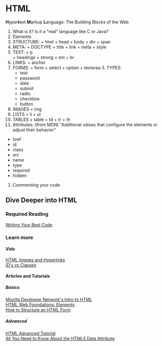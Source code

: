 # HTML

**H**yper**t**ext **M**arkup **L**anguage: The Building Blocks of the Web

1. What is it? Is it a "real" language like C or Java?
1. Elements
  2. STRUCTURE: 
    + html
    + head
    + body
    + div
    + span
  2. META:
    + DOCTYPE
    + title
    + link
    + meta
    + style
  2. TEXT:
    + p    
    + headings
    + strong
    + em
    + br
  2. LINKS:
    + anchor
  2. FORMS:
    + form
    + select
    + option
    + textarea
    3. TYPES:
      + text
      + password
      + date
      + submit
      + radio
      + checkbox
      + button
  2. IMAGES
    + img
  2. LISTS
    + li
    + ul
  3. TABLES
    + table
    + td
    + tr
    + th
1. Attributes: (from MDN) "Additional values that configure the elements or adjust their behavior"
  + href
  + id
  + class
  + src
  + name
  + type
  + required
  + hidden
1. Commenting your code

## Dive Deeper into HTML
### Required Reading
[Writing Your Best Code](http://learn.shayhowe.com/html-css/writing-your-best-code/)
### Learn more 
#### Vids
[HTML Images and Hyperlinks](https://www.youtube.com/watch?v=CGSdK7FI9MY)  
[ID's vs Classes](https://www.youtube.com/watch?v=9UNmumTYuq8)  
#### Articles and Tutorials
##### Basics
[Mozilla Developer Network's Intro to HTML](https://developer.mozilla.org/en-US/docs/Web/Guide/HTML/Introduction)  
[HTML Web Foundations: Elements](http://www.sitepoint.com/web-foundations/elements/)  
[How to Structure an HTML Form](https://developer.mozilla.org/en-US/docs/Web/Guide/HTML/Forms/How_to_structure_an_HTML_form)
##### Advanced
[HTML Advanced Tutorial](http://htmldog.com/guides/html/advanced/)  
[All You Need to Know About the HTML5 Data Attribute ](http://webdesign.tutsplus.com/tutorials/all-you-need-to-know-about-the-html5-data-attribute--webdesign-9642)  
